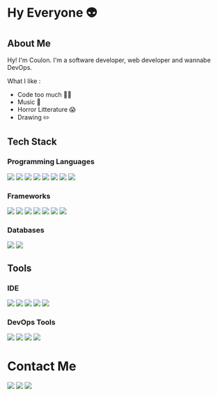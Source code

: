 # Hy Everyone 👽

## About Me

Hy! I'm Coulon. I'm a software developer, web developer and wannabe DevOps. 

What I like : 
  * Code too much 👨‍💻
  * Music 🎸
  * Horror Litterature 😱
  * Drawing ✏️

## Tech Stack

### Programming Languages

![](https://img.shields.io/badge/Java-ED8B00?style=for-the-badge&logo=java&logoColor=white) ![](https://img.shields.io/badge/Python-FFD43B?style=for-the-badge&logo=python&logoColor=blue) ![](https://img.shields.io/badge/Rust-black?style=for-the-badge&logo=rust&logoColor=#E57324) ![](https://img.shields.io/badge/HTML5-E34F26?style=for-the-badge&logo=html5&logoColor=white) ![](https://img.shields.io/badge/CSS3-1572B6?style=for-the-badge&logo=css3&logoColor=white) ![](https://img.shields.io/badge/JavaScript-323330?style=for-the-badge&logo=javascript&logoColor=F7DF1E) ![](https://img.shields.io/badge/Dart-0175C2?style=for-the-badge&logo=dart&logoColor=white) ![](https://img.shields.io/badge/PHP-777BB4?style=for-the-badge&logo=php&logoColor=white)

### Frameworks
 ![](https://img.shields.io/badge/React-20232A?style=for-the-badge&logo=react&logoColor=61DAFB) ![](https://img.shields.io/badge/Bootstrap-563D7C?style=for-the-badge&logo=bootstrap&logoColor=white) ![]( 	https://img.shields.io/badge/Tailwind_CSS-38B2AC?style=for-the-badge&logo=tailwind-css&logoColor=white) ![](https://img.shields.io/badge/Django-092E20?style=for-the-badge&logo=django&logoColor=green) ![](https://img.shields.io/badge/django%20rest-ff1709?style=for-the-badge&logo=django&logoColor=white) ![](https://img.shields.io/badge/Laravel-FF2D20?style=for-the-badge&logo=laravel&logoColor=white) ![](https://img.shields.io/badge/Flutter-02569B?style=for-the-badge&logo=flutter&logoColor=white)
 
 ### Databases
 ![](https://img.shields.io/badge/MariaDB-003545?style=for-the-badge&logo=mariadb&logoColor=white) ![](https://img.shields.io/badge/MySQL-005C84?style=for-the-badge&logo=mysql&logoColor=white) 
 
 ## Tools 
 
  ### IDE 
  ![](https://img.shields.io/badge/IntelliJ_IDEA-000000.svg?style=for-the-badge&logo=intellij-idea&logoColor=white) ![](https://img.shields.io/badge/PyCharm-000000.svg?&style=for-the-badge&logo=PyCharm&logoColor=white) ![](https://img.shields.io/badge/Visual_Studio_Code-0078D4?style=for-the-badge&logo=visual%20studio%20code&logoColor=white) ![](https://img.shields.io/badge/VIM-%2311AB00.svg?&style=for-the-badge&logo=vim&logoColor=white) ![](https://img.shields.io/badge/NeoVim-%2357A143.svg?&style=for-the-badge&logo=neovim&logoColor=white)
  
  ### DevOps Tools
  ![](https://img.shields.io/badge/GIT-E44C30?style=for-the-badge&logo=git&logoColor=white) ![](https://img.shields.io/badge/Docker-2CA5E0?style=for-the-badge&logo=docker&logoColor=white) ![](https://img.shields.io/badge/Jenkins-D24939?style=for-the-badge&logo=Jenkins&logoColor=white)  ![](https://img.shields.io/badge/Ansible-000000?style=for-the-badge&logo=ansible&logoColor=white)

# Contact Me 
[![](https://img.shields.io/badge/Instagram-E4405F?style=for-the-badge&logo=instagram&logoColor=white)](https://www.instagram.com/hyrvin_coulon/)
[![](https://img.shields.io/badge/-Hackerrank-2EC866?style=for-the-badge&logo=HackerRank&logoColor=white)](https://www.hackerrank.com/bangolamoukogho) [![](https://img.shields.io/badge/Pinterest-%23E60023.svg?&style=for-the-badge&logo=Pinterest&logoColor=white)](https://www.pinterest.com/hmoukogho/_saved/)

